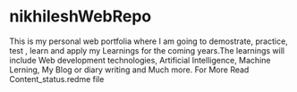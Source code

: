 # nikhileshWebRepo
This is my personal web portfolia where  I am going to demostrate, practice, test , learn and apply my Learnings for the coming years.The learnings will include Web development technologies, Artificial Intelligence, Machine Lerning, My Blog or diary writing and Much more. For More Read Content_status.redme file
